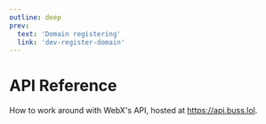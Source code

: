 ```yaml
---
outline: deep
prev:
  text: 'Domain registering'
  link: 'dev-register-domain'
---
```


# API Reference

How to work around with WebX's API, hosted at https://api.buss.lol.


